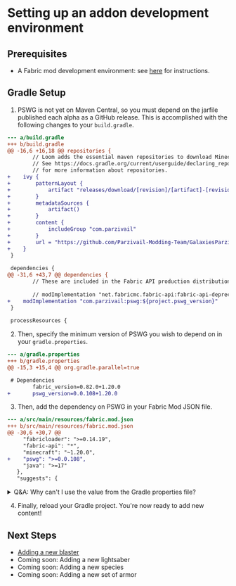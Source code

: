 # Setting up an addon development environment

## Prerequisites

* A Fabric mod development environment: see [here](https://fabricmc.net/wiki/tutorial:setup) for instructions.

## Gradle Setup

1. PSWG is not yet on Maven Central, so you must depend on the jarfile published each alpha as a GitHub release. This is accomplished with the following changes to your `build.gradle`.

```diff
--- a/build.gradle
+++ b/build.gradle
@@ -16,6 +16,18 @@ repositories {
        // Loom adds the essential maven repositories to download Minecraft and libraries from automatically.
        // See https://docs.gradle.org/current/userguide/declaring_repositories.html
        // for more information about repositories.
+    ivy {
+        patternLayout {
+            artifact "releases/download/[revision]/[artifact]-[revision](-[classifier])(.[ext])"
+        }
+        metadataSources {
+            artifact()
+        }
+        content {
+            includeGroup "com.parzivail"
+        }
+        url = "https://github.com/Parzivail-Modding-Team/GalaxiesParzisStarWarsMod"
+    }
 }
 
 dependencies {
@@ -31,6 +43,7 @@ dependencies {
        // These are included in the Fabric API production distribution and allow you to update your mod to the latest modules at a later more convenient time.
 
        // modImplementation "net.fabricmc.fabric-api:fabric-api-deprecated:${project.fabric_version}"
+    modImplementation "com.parzivail:pswg:${project.pswg_version}"
 }
 
 processResources {
```

2. Then, specify the minimum version of PSWG you wish to depend on in your `gradle.properties`.

```diff
--- a/gradle.properties
+++ b/gradle.properties
@@ -15,3 +15,4 @@ org.gradle.parallel=true

 # Dependencies
        fabric_version=0.82.0+1.20.0
+       pswg_version=0.0.108+1.20.0

```

3. Then, add the dependency on PSWG in your Fabric Mod JSON file.

```diff
--- a/src/main/resources/fabric.mod.json
+++ b/src/main/resources/fabric.mod.json
@@ -30,6 +30,7 @@
     "fabricloader": ">=0.14.19",
     "fabric-api": "*",
     "minecraft": "~1.20.0",
+    "pswg": ">=0.0.108",
     "java": ">=17"
   },
   "suggests": {

```

<details>
<summary>Q&A: Why can't I use the value from the Gradle properties file?</summary>

At runtime, if you're not building and running with Gradle (building and running with IntelliJ is recommended), these values in the Fabric Mod JSON are not populated with the values present in `gradle.properties`, and the version at runtime would be the literal string `${pswg_version}` instead of interpolating with the correct value, e.g. `0.0.108+1.20.0`. Hopefully future developments will prevent this redundancy, but unfortunately, specifying the version number in both locations is best practice for now.

</details>

4. Finally, reload your Gradle project. You're now ready to add new content!

## Next Steps

* [Adding a new blaster](adding-blasters.md)
* Coming soon: Adding a new lightsaber
* Coming soon: Adding a new species
* Coming soon: Adding a new set of armor